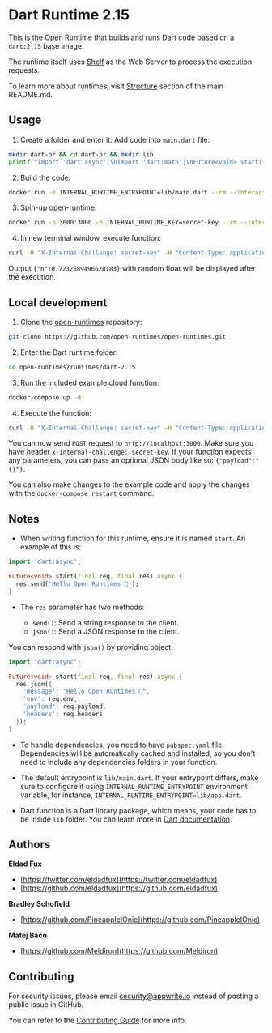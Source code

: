 # Dart Runtime 2.15

This is the Open Runtime that builds and runs Dart code based on a `dart:2.15` base image. 

The runtime itself uses [Shelf](https://pub.dev/documentation/shelf/latest/shelf_io/shelf_io-library.html) as the Web Server to process the execution requests.

To learn more about runtimes, visit [Structure](https://github.com/open-runtimes/open-runtimes#structure) section of the main README.md.

## Usage

1. Create a folder and enter it. Add code into `main.dart` file:

```bash
mkdir dart-or && cd dart-or && mkdir lib
printf "import 'dart:async';\nimport 'dart:math';\nFuture<void> start(final req, final res) async {\n    res.json({'n': new Random().nextDouble() });\n}" > lib/main.dart
```

2. Build the code:

```bash
docker run -e INTERNAL_RUNTIME_ENTRYPOINT=lib/main.dart --rm --interactive --tty --volume $PWD:/usr/code openruntimes/dart:2.15 sh /usr/local/src/build.sh
```

3. Spin-up open-runtime:

```bash
docker run -p 3000:3000 -e INTERNAL_RUNTIME_KEY=secret-key --rm --interactive --tty --volume $PWD/code.tar.gz:/tmp/code.tar.gz:ro openruntimes/dart:2.15 sh /usr/local/src/start.sh
```

4. In new terminal window, execute function:

```bash
curl -H "X-Internal-Challenge: secret-key" -H "Content-Type: application/json" -X POST http://localhost:3000/ -d '{"payload":"{}"}'
```

Output `{"n":0.7232589496628183}` with random float will be displayed after the execution.

## Local development

1. Clone the [open-runtimes](https://github.com/open-runtimes/open-runtimes) repository:

```bash
git clone https://github.com/open-runtimes/open-runtimes.git
```

2. Enter the Dart runtime folder:

```bash
cd open-runtimes/runtimes/dart-2.15
```

3. Run the included example cloud function:

```bash
docker-compose up -d
```

4. Execute the function:

```bash
curl -H "X-Internal-Challenge: secret-key" -H "Content-Type: application/json" -X POST http://localhost:3000/ -d '{"payload":"{}"}'
```

You can now send `POST` request to `http://localhost:3000`. Make sure you have header `x-internal-challenge: secret-key`. If your function expects any parameters, you can pass an optional JSON body like so: `{"payload":"{}"}`.

You can also make changes to the example code and apply the changes with the `docker-compose restart` command.

## Notes

- When writing function for this runtime, ensure it is named `start`. An example of this is:

```dart
import 'dart:async';

Future<void> start(final req, final res) async {
  res.send('Hello Open Runtimes 👋');
}
```

- The `res` parameter has two methods:

    - `send()`: Send a string response to the client.
    - `json()`: Send a JSON response to the client.

You can respond with `json()` by providing object:

```dart
import 'dart:async';

Future<void> start(final req, final res) async {
  res.json({
    'message': "Hello Open Runtimes 👋",
    'env': req.env,
    'payload': req.payload,
    'headers': req.headers
  });
}
```

- To handle dependencies, you need to have `pubspec.yaml` file. Dependencies will be automatically cached and installed, so you don't need to include any dependencies folders in your function.

- The default entrypoint is `lib/main.dart`. If your entrypoint differs, make sure to configure it using `INTERNAL_RUNTIME_ENTRYPOINT` environment variable, for instance, `INTERNAL_RUNTIME_ENTRYPOINT=lib/app.dart`.

- Dart function is a Dart library package, which means, your code has to be inside `lib` folder. You can learn more in [Dart documentation](https://dart.dev/guides/libraries/create-library-packages).

## Authors

**Eldad Fux**

+ [https://twitter.com/eldadfux](https://twitter.com/eldadfux)
+ [https://github.com/eldadfux](https://github.com/eldadfux)

**Bradley Schofield**

+ [https://github.com/PineappleIOnic](https://github.com/PineappleIOnic)

**Matej Bačo**

+ [https://github.com/Meldiron](https://github.com/Meldiron)

## Contributing

For security issues, please email security@appwrite.io instead of posting a public issue in GitHub.

You can refer to the [Contributing Guide](https://github.com/open-runtimes/open-runtimes/blob/main/CONTRIBUTING.md) for more info.
